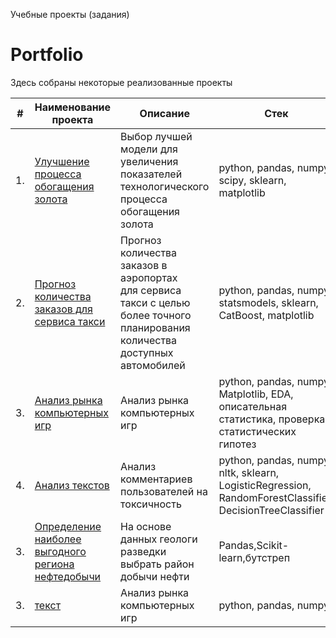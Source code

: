 Учебные проекты (задания)
# Portfolio

Здесь собраны некоторые реализованные проекты

| #    | Наименование проекта                | Описание                                                     | Стек                                                         |
| ---- | ------------------------------------------------------------ | ------------------------------------------------------------ | ------------------------------------------------------------ |
| 1.   | [Улучшение процесса обогащения золота](https://github.com/cfyz325/yandex_practicum/tree/main/gold_recovery) | Выбор лучшей модели для увеличения <br/>показателей технологического процесса <br/>обогащения золота | python, pandas, numpy, scipy, sklearn, matplotlib       |
| 2.   | [Прогноз количества заказов для сервиса такси](https://github.com/cfyz325/yandex_practicum/tree/main/taxi) | Прогноз количества заказов в аэропортах <br/>для сервиса такси с целью более точного планирования количества доступных <br/>автомобилей | python, pandas, numpy, statsmodels, sklearn, CatBoost, matplotlib |
| 3.   | [Анализ рынка компьютерных игр](https://github.com/cfyz325/yandex_practicum/tree/main/games) | Анализ рынка компьютерных игр            | python, pandas, numpy, Matplotlib, EDA, описательная статистика, проверка статистических гипотез |
| 4.   | [Анализ текстов](https://github.com/cfyz325/yandex_practicum/tree/main/toxic_comments) | Анализ комментариев пользователей на токсичность             | python, pandas, numpy, nltk, sklearn, LogisticRegression, RandomForestClassifier, DecisionTreeClassifier |
| 3.   | [Определение наиболее выгодного региона нефтедобычи](https://github.com/cfyz325/yandex_practicum/tree/main/oilwell) |На основе данных геологи разведки выбрать район добычи нефти         | Pandas,Scikit-learn,бутстреп |
| 3.   | [текст](ссылка) | Анализ рынка компьютерных игр            | python, pandas, numpy |

